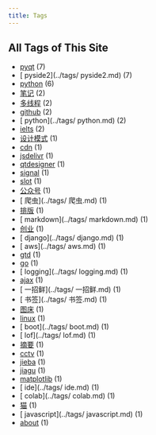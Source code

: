 ```yaml
---
title: Tags
---
```

## All Tags of This Site
* [pyqt](../tags/pyqt.md) (7)
* [ pyside2](../tags/ pyside2.md) (7)
* [python](../tags/python.md) (6)
* [笔记](../tags/笔记.md) (2)
* [多线程](../tags/多线程.md) (2)
* [github](../tags/github.md) (2)
* [ python](../tags/ python.md) (2)
* [ielts](../tags/ielts.md) (2)
* [设计模式](../tags/设计模式.md) (1)
* [cdn](../tags/cdn.md) (1)
* [jsdelivr](../tags/jsdelivr.md) (1)
* [qtdesigner](../tags/qtdesigner.md) (1)
* [signal](../tags/signal.md) (1)
* [slot](../tags/slot.md) (1)
* [公众号](../tags/公众号.md) (1)
* [ 爬虫](../tags/ 爬虫.md) (1)
* [排版](../tags/排版.md) (1)
* [ markdown](../tags/ markdown.md) (1)
* [创业](../tags/创业.md) (1)
* [ django](../tags/ django.md) (1)
* [ aws](../tags/ aws.md) (1)
* [gtd](../tags/gtd.md) (1)
* [go](../tags/go.md) (1)
* [ logging](../tags/ logging.md) (1)
* [ajax](../tags/ajax.md) (1)
* [ 一招鲜](../tags/ 一招鲜.md) (1)
* [ 书签](../tags/ 书签.md) (1)
* [图床](../tags/图床.md) (1)
* [linux](../tags/linux.md) (1)
* [ boot](../tags/ boot.md) (1)
* [ lof](../tags/ lof.md) (1)
* [摘要](../tags/摘要.md) (1)
* [cctv](../tags/cctv.md) (1)
* [jieba](../tags/jieba.md) (1)
* [jiagu](../tags/jiagu.md) (1)
* [matplotlib](../tags/matplotlib.md) (1)
* [ ide](../tags/ ide.md) (1)
* [ colab](../tags/ colab.md) (1)
* [猫](../tags/猫.md) (1)
* [ javascript](../tags/ javascript.md) (1)
* [about](../tags/about.md) (1)